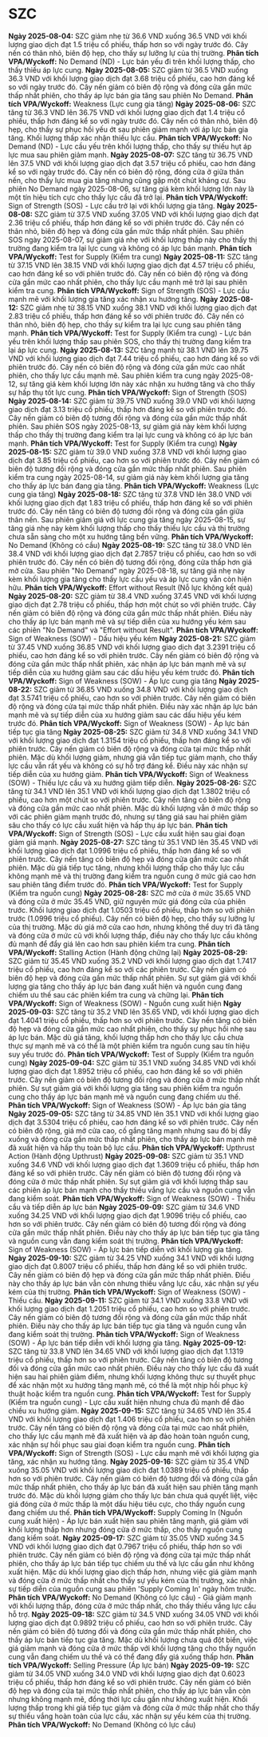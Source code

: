 # SZC

**Ngày 2025-08-04:** SZC giảm nhẹ từ 36.6 VND xuống 36.5 VND với khối lượng giao dịch đạt 1.5 triệu cổ phiếu, thấp hơn so với ngày trước đó. Cây nến có thân nhỏ, biên độ hẹp, cho thấy sự lưỡng lự của thị trường. **Phân tích VPA/Wyckoff:** No Demand (ND) - Lực bán yếu đi trên khối lượng thấp, cho thấy thiếu áp lực cung.
**Ngày 2025-08-05:** SZC giảm từ 36.5 VND xuống 36.3 VND với khối lượng giao dịch đạt 3.68 triệu cổ phiếu, cao hơn đáng kể so với ngày trước đó. Cây nến giảm có biên độ rộng và đóng cửa gần mức thấp nhất phiên, cho thấy áp lực bán gia tăng sau phiên No Demand. **Phân tích VPA/Wyckoff:** Weakness (Lực cung gia tăng)
**Ngày 2025-08-06:** SZC tăng từ 36.3 VND lên 36.75 VND với khối lượng giao dịch đạt 1.4 triệu cổ phiếu, thấp hơn đáng kể so với ngày trước đó. Cây nến có thân nhỏ, biên độ hẹp, cho thấy sự phục hồi yếu ớt sau phiên giảm mạnh với áp lực bán gia tăng. Khối lượng thấp xác nhận thiếu lực cầu. **Phân tích VPA/Wyckoff:** No Demand (ND) - Lực cầu yếu trên khối lượng thấp, cho thấy sự thiếu hụt áp lực mua sau phiên giảm mạnh.
**Ngày 2025-08-07:** SZC tăng từ 36.75 VND lên 37.5 VND với khối lượng giao dịch đạt 3.57 triệu cổ phiếu, cao hơn đáng kể so với ngày trước đó. Cây nến có biên độ rộng, đóng cửa ở giữa thân nến, cho thấy lực mua gia tăng nhưng cũng gặp một chút kháng cự. Sau phiên No Demand ngày 2025-08-06, sự tăng giá kèm khối lượng lớn này là một tín hiệu tích cực cho thấy lực cầu đã trở lại. **Phân tích VPA/Wyckoff:** Sign of Strength (SOS) - Lực cầu trở lại với khối lượng gia tăng.
**Ngày 2025-08-08:** SZC giảm từ 37.5 VND xuống 37.05 VND với khối lượng giao dịch đạt 2.36 triệu cổ phiếu, thấp hơn đáng kể so với phiên trước đó. Cây nến có thân nhỏ, biên độ hẹp và đóng cửa gần mức thấp nhất phiên. Sau phiên SOS ngày 2025-08-07, sự giảm giá nhẹ với khối lượng thấp này cho thấy thị trường đang kiểm tra lại lực cung và không có áp lực bán mạnh. **Phân tích VPA/Wyckoff:** Test for Supply (Kiểm tra cung)
**Ngày 2025-08-11:** SZC tăng từ 37.15 VND lên 38.15 VND với khối lượng giao dịch đạt 4.57 triệu cổ phiếu, cao hơn đáng kể so với phiên trước đó. Cây nến có biên độ rộng và đóng cửa gần mức cao nhất phiên, cho thấy lực cầu mạnh mẽ trở lại sau phiên kiểm tra cung. **Phân tích VPA/Wyckoff:** Sign of Strength (SOS) - Lực cầu mạnh mẽ với khối lượng gia tăng xác nhận xu hướng tăng.
**Ngày 2025-08-12:** SZC giảm nhẹ từ 38.15 VND xuống 38.1 VND với khối lượng giao dịch đạt 2.83 triệu cổ phiếu, thấp hơn đáng kể so với phiên trước đó. Cây nến có thân nhỏ, biên độ hẹp, cho thấy sự kiểm tra lại lực cung sau phiên tăng mạnh. **Phân tích VPA/Wyckoff:** Test for Supply (Kiểm tra cung) - Lực bán yếu trên khối lượng thấp sau phiên SOS, cho thấy thị trường đang kiểm tra lại áp lực cung.
**Ngày 2025-08-13:** SZC tăng mạnh từ 38.1 VND lên 39.75 VND với khối lượng giao dịch đạt 7.44 triệu cổ phiếu, cao hơn đáng kể so với phiên trước đó. Cây nến có biên độ rộng và đóng cửa gần mức cao nhất phiên, cho thấy lực cầu mạnh mẽ. Sau phiên kiểm tra cung ngày 2025-08-12, sự tăng giá kèm khối lượng lớn này xác nhận xu hướng tăng và cho thấy sự hấp thụ tốt lực cung. **Phân tích VPA/Wyckoff:** Sign of Strength (SOS)
**Ngày 2025-08-14:** SZC giảm từ 39.75 VND xuống 39.0 VND với khối lượng giao dịch đạt 3.13 triệu cổ phiếu, thấp hơn đáng kể so với phiên trước đó. Cây nến giảm có biên độ tương đối rộng và đóng cửa gần mức thấp nhất phiên. Sau phiên SOS ngày 2025-08-13, sự giảm giá này kèm khối lượng thấp cho thấy thị trường đang kiểm tra lại lực cung và không có áp lực bán mạnh. **Phân tích VPA/Wyckoff:** Test for Supply (Kiểm tra cung)
**Ngày 2025-08-15:** SZC giảm từ 39.0 VND xuống 37.8 VND với khối lượng giao dịch đạt 3.85 triệu cổ phiếu, cao hơn so với phiên trước đó. Cây nến giảm có biên độ tương đối rộng và đóng cửa gần mức thấp nhất phiên. Sau phiên kiểm tra cung ngày 2025-08-14, sự giảm giá này kèm khối lượng gia tăng cho thấy áp lực bán đang gia tăng. **Phân tích VPA/Wyckoff:** Weakness (Lực cung gia tăng)
**Ngày 2025-08-18:** SZC tăng từ 37.8 VND lên 38.0 VND với khối lượng giao dịch đạt 1.83 triệu cổ phiếu, thấp hơn đáng kể so với phiên trước đó. Cây nến tăng có biên độ tương đối rộng và đóng cửa gần giữa thân nến. Sau phiên giảm giá với lực cung gia tăng ngày 2025-08-15, sự tăng giá nhẹ này kèm khối lượng thấp cho thấy thiếu lực cầu và thị trường chưa sẵn sàng cho một xu hướng tăng bền vững. **Phân tích VPA/Wyckoff:** No Demand (Không có cầu)
**Ngày 2025-08-19:** SZC tăng từ 38.0 VND lên 38.4 VND với khối lượng giao dịch đạt 2.7857 triệu cổ phiếu, cao hơn so với phiên trước đó. Cây nến có biên độ tương đối rộng, đóng cửa thấp hơn giá mở cửa. Sau phiên "No Demand" ngày 2025-08-18, sự tăng giá nhẹ này kèm khối lượng gia tăng cho thấy lực cầu yếu và áp lực cung vẫn còn hiện hữu. **Phân tích VPA/Wyckoff:** Effort without Result (Nỗ lực không kết quả)
**Ngày 2025-08-20:** SZC giảm từ 38.4 VND xuống 37.45 VND với khối lượng giao dịch đạt 2.78 triệu cổ phiếu, thấp hơn một chút so với phiên trước. Cây nến giảm có biên độ rộng và đóng cửa gần mức thấp nhất phiên. Điều này cho thấy áp lực bán mạnh mẽ và sự tiếp diễn của xu hướng yếu kém sau các phiên "No Demand" và "Effort without Result". **Phân tích VPA/Wyckoff:** Sign of Weakness (SOW) - Dấu hiệu yếu kém
**Ngày 2025-08-21:** SZC giảm từ 37.45 VND xuống 36.85 VND với khối lượng giao dịch đạt 3.2391 triệu cổ phiếu, cao hơn đáng kể so với phiên trước. Cây nến giảm có biên độ rộng và đóng cửa gần mức thấp nhất phiên, xác nhận áp lực bán mạnh mẽ và sự tiếp diễn của xu hướng giảm sau các dấu hiệu yếu kém trước đó. **Phân tích VPA/Wyckoff:** Sign of Weakness (SOW) - Áp lực cung gia tăng
**Ngày 2025-08-22:** SZC giảm từ 36.85 VND xuống 34.8 VND với khối lượng giao dịch đạt 3.5741 triệu cổ phiếu, cao hơn so với phiên trước. Cây nến giảm có biên độ rộng và đóng cửa tại mức thấp nhất phiên. Điều này xác nhận áp lực bán mạnh mẽ và sự tiếp diễn của xu hướng giảm sau các dấu hiệu yếu kém trước đó. **Phân tích VPA/Wyckoff:** Sign of Weakness (SOW) - Áp lực bán tiếp tục gia tăng
**Ngày 2025-08-25:** SZC giảm từ 34.8 VND xuống 34.1 VND với khối lượng giao dịch đạt 1.3154 triệu cổ phiếu, thấp hơn đáng kể so với phiên trước. Cây nến giảm có biên độ rộng và đóng cửa tại mức thấp nhất phiên. Mặc dù khối lượng giảm, nhưng giá vẫn tiếp tục giảm mạnh, cho thấy lực cầu vẫn rất yếu và không có sự hỗ trợ đáng kể. Điều này xác nhận sự tiếp diễn của xu hướng giảm. **Phân tích VPA/Wyckoff:** Sign of Weakness (SOW) - Thiếu lực cầu và xu hướng giảm tiếp diễn.
**Ngày 2025-08-26:** SZC tăng từ 34.1 VND lên 35.1 VND với khối lượng giao dịch đạt 1.3802 triệu cổ phiếu, cao hơn một chút so với phiên trước. Cây nến tăng có biên độ rộng và đóng cửa gần mức cao nhất phiên. Mặc dù khối lượng vẫn ở mức thấp so với các phiên giảm mạnh trước đó, nhưng sự tăng giá sau hai phiên giảm sâu cho thấy có lực cầu xuất hiện và hấp thụ áp lực bán. **Phân tích VPA/Wyckoff:** Sign of Strength (SOS) - Lực cầu xuất hiện sau giai đoạn giảm giá mạnh.
**Ngày 2025-08-27:** SZC tăng từ 35.1 VND lên 35.45 VND với khối lượng giao dịch đạt 1.0996 triệu cổ phiếu, thấp hơn đáng kể so với phiên trước. Cây nến tăng có biên độ hẹp và đóng cửa gần mức cao nhất phiên. Mặc dù giá tiếp tục tăng, nhưng khối lượng thấp cho thấy lực cầu không mạnh mẽ và thị trường đang kiểm tra nguồn cung ở mức giá cao hơn sau phiên tăng điểm trước đó. **Phân tích VPA/Wyckoff:** Test for Supply (Kiểm tra nguồn cung)
**Ngày 2025-08-28:** SZC mở cửa ở mức 35.65 VND và đóng cửa ở mức 35.45 VND, giữ nguyên mức giá đóng cửa của phiên trước. Khối lượng giao dịch đạt 1.0503 triệu cổ phiếu, thấp hơn so với phiên trước (1.0996 triệu cổ phiếu). Cây nến có biên độ hẹp, cho thấy sự lưỡng lự của thị trường. Mặc dù giá mở cửa cao hơn, nhưng không thể duy trì đà tăng và đóng cửa ở mức cũ với khối lượng thấp, điều này cho thấy lực cầu không đủ mạnh để đẩy giá lên cao hơn sau phiên kiểm tra cung. **Phân tích VPA/Wyckoff:** Stalling Action (Hành động chững lại)
**Ngày 2025-08-29:** SZC giảm từ 35.45 VND xuống 35.2 VND với khối lượng giao dịch đạt 1.7417 triệu cổ phiếu, cao hơn đáng kể so với các phiên trước. Cây nến giảm có biên độ hẹp và đóng cửa gần mức thấp nhất phiên. Sự sụt giảm giá với khối lượng gia tăng cho thấy áp lực bán đang xuất hiện và nguồn cung đang chiếm ưu thế sau các phiên kiểm tra cung và chững lại. **Phân tích VPA/Wyckoff:** Sign of Weakness (SOW) - Nguồn cung xuất hiện
**Ngày 2025-09-03:** SZC tăng từ 35.2 VND lên 35.65 VND, với khối lượng giao dịch đạt 1.4041 triệu cổ phiếu, thấp hơn so với phiên trước. Cây nến tăng có biên độ hẹp và đóng cửa gần mức cao nhất phiên, cho thấy sự phục hồi nhẹ sau áp lực bán. Mặc dù giá tăng, khối lượng thấp hơn cho thấy lực cầu chưa thực sự mạnh mẽ và có thể là một phiên kiểm tra nguồn cung sau tín hiệu suy yếu trước đó. **Phân tích VPA/Wyckoff:** Test of Supply (Kiểm tra nguồn cung)
**Ngày 2025-09-04:** SZC giảm từ 35.1 VND xuống 34.85 VND với khối lượng giao dịch đạt 1.8952 triệu cổ phiếu, cao hơn đáng kể so với phiên trước. Cây nến giảm có biên độ tương đối rộng và đóng cửa ở mức thấp nhất phiên. Sự sụt giảm giá với khối lượng gia tăng sau phiên kiểm tra nguồn cung cho thấy áp lực bán mạnh mẽ và nguồn cung đang chiếm ưu thế. **Phân tích VPA/Wyckoff:** Sign of Weakness (SOW) - Áp lực bán gia tăng
**Ngày 2025-09-05:** SZC tăng từ 34.85 VND lên 35.1 VND với khối lượng giao dịch đạt 3.5304 triệu cổ phiếu, cao hơn đáng kể so với phiên trước. Cây nến có biên độ rộng, giá mở cửa cao, cố gắng tăng mạnh nhưng sau đó bị đẩy xuống và đóng cửa gần mức thấp nhất phiên, cho thấy áp lực bán mạnh mẽ đã xuất hiện và hấp thụ toàn bộ lực cầu. **Phân tích VPA/Wyckoff:** Upthrust Action (Hành động Upthrust)
**Ngày 2025-09-08:** SZC giảm từ 35.1 VND xuống 34.6 VND với khối lượng giao dịch đạt 1.3609 triệu cổ phiếu, thấp hơn đáng kể so với phiên trước. Cây nến giảm có biên độ tương đối rộng và đóng cửa ở mức thấp nhất phiên. Sự sụt giảm giá với khối lượng thấp sau các phiên áp lực bán mạnh cho thấy thiếu vắng lực cầu và nguồn cung vẫn đang kiểm soát. **Phân tích VPA/Wyckoff:** Sign of Weakness (SOW) - Thiếu cầu và tiếp diễn áp lực bán
**Ngày 2025-09-09:** SZC giảm từ 34.6 VND xuống 34.25 VND với khối lượng giao dịch đạt 1.9096 triệu cổ phiếu, cao hơn so với phiên trước. Cây nến giảm có biên độ tương đối rộng và đóng cửa gần mức thấp nhất phiên. Điều này cho thấy áp lực bán tiếp tục gia tăng và nguồn cung vẫn đang kiểm soát thị trường. **Phân tích VPA/Wyckoff:** Sign of Weakness (SOW) - Áp lực bán tiếp diễn với khối lượng gia tăng.
**Ngày 2025-09-10:** SZC giảm từ 34.25 VND xuống 34.1 VND với khối lượng giao dịch đạt 0.8007 triệu cổ phiếu, thấp hơn đáng kể so với phiên trước. Cây nến giảm có biên độ hẹp và đóng cửa gần mức thấp nhất phiên. Điều này cho thấy áp lực bán vẫn còn nhưng thiếu vắng lực cầu, xác nhận sự yếu kém của thị trường. **Phân tích VPA/Wyckoff:** Sign of Weakness (SOW) - Thiếu cầu.
**Ngày 2025-09-11:** SZC giảm từ 34.1 VND xuống 33.8 VND với khối lượng giao dịch đạt 1.2051 triệu cổ phiếu, cao hơn so với phiên trước. Cây nến giảm có biên độ tương đối rộng và đóng cửa gần mức thấp nhất phiên. Điều này cho thấy áp lực bán tiếp tục gia tăng và nguồn cung vẫn đang kiểm soát thị trường. **Phân tích VPA/Wyckoff:** Sign of Weakness (SOW) - Áp lực bán tiếp diễn với khối lượng gia tăng.
**Ngày 2025-09-12:** SZC tăng từ 33.8 VND lên 34.65 VND với khối lượng giao dịch đạt 1.1319 triệu cổ phiếu, thấp hơn so với phiên trước. Cây nến tăng có biên độ tương đối và đóng cửa gần mức cao nhất phiên. Điều này cho thấy lực cầu đã xuất hiện sau hai phiên giảm điểm, nhưng khối lượng không thực sự thuyết phục để xác nhận một xu hướng tăng mạnh mẽ, có thể là một nhịp hồi phục kỹ thuật hoặc kiểm tra nguồn cung. **Phân tích VPA/Wyckoff:** Test for Supply (Kiểm tra nguồn cung) - Lực cầu xuất hiện nhưng chưa đủ mạnh để đảo chiều xu hướng giảm.
**Ngày 2025-09-15:** SZC tăng từ 34.65 VND lên 35.4 VND với khối lượng giao dịch đạt 1.406 triệu cổ phiếu, cao hơn so với phiên trước. Cây nến tăng có biên độ rộng và đóng cửa tại mức cao nhất phiên, cho thấy lực cầu mạnh mẽ đã xuất hiện và áp đảo hoàn toàn nguồn cung, xác nhận sự hồi phục sau giai đoạn kiểm tra nguồn cung. **Phân tích VPA/Wyckoff:** Sign of Strength (SOS) - Lực cầu mạnh mẽ với khối lượng gia tăng, xác nhận xu hướng tăng.
**Ngày 2025-09-16:** SZC giảm từ 35.4 VND xuống 35.05 VND với khối lượng giao dịch đạt 1.0389 triệu cổ phiếu, thấp hơn so với phiên trước. Cây nến giảm có biên độ tương đối và đóng cửa gần mức thấp nhất phiên, cho thấy áp lực bán đã xuất hiện sau phiên tăng mạnh trước đó. Mặc dù khối lượng giảm cho thấy lực bán chưa quá quyết liệt, việc giá đóng cửa ở mức thấp là một dấu hiệu tiêu cực, cho thấy nguồn cung đang chiếm ưu thế. **Phân tích VPA/Wyckoff:** Supply Coming In (Nguồn cung xuất hiện) - Áp lực bán xuất hiện sau phiên tăng mạnh, giá giảm với khối lượng thấp hơn nhưng đóng cửa ở mức thấp, cho thấy nguồn cung đang kiểm soát.
**Ngày 2025-09-17:** SZC giảm từ 35.05 VND xuống 34.5 VND với khối lượng giao dịch đạt 0.7967 triệu cổ phiếu, thấp hơn so với phiên trước. Cây nến giảm có biên độ rộng và đóng cửa tại mức thấp nhất phiên, cho thấy áp lực bán tiếp tục chiếm ưu thế và lực cầu gần như không xuất hiện. Mặc dù khối lượng giao dịch thấp hơn, nhưng việc giá giảm mạnh và đóng cửa ở mức thấp nhất cho thấy sự yếu kém của thị trường, xác nhận sự tiếp diễn của nguồn cung sau phiên 'Supply Coming In' ngày hôm trước. **Phân tích VPA/Wyckoff:** No Demand (Không có lực cầu) - Giá giảm mạnh với khối lượng thấp, đóng cửa ở mức thấp nhất, cho thấy thiếu vắng lực cầu hỗ trợ.
**Ngày 2025-09-18:** SZC giảm từ 34.5 VND xuống 34.05 VND với khối lượng giao dịch đạt 0.9892 triệu cổ phiếu, cao hơn so với phiên trước. Cây nến giảm có biên độ tương đối và đóng cửa gần mức thấp nhất phiên, cho thấy áp lực bán tiếp tục gia tăng. Mặc dù khối lượng chưa quá đột biến, việc giá giảm mạnh và đóng cửa ở mức thấp với khối lượng tăng cho thấy nguồn cung vẫn đang chiếm ưu thế và có thể đang đẩy giá xuống thấp hơn. **Phân tích VPA/Wyckoff:** Selling Pressure (Áp lực bán)
**Ngày 2025-09-19:** SZC giảm từ 34.05 VND xuống 34.0 VND với khối lượng giao dịch đạt 0.6023 triệu cổ phiếu, thấp hơn đáng kể so với phiên trước. Cây nến giảm có biên độ hẹp và đóng cửa tại mức thấp nhất phiên, cho thấy áp lực bán vẫn còn nhưng không mạnh mẽ, đồng thời lực cầu gần như không xuất hiện. Khối lượng thấp trong khi giá tiếp tục giảm và đóng cửa ở mức thấp nhất cho thấy sự thiếu vắng hoàn toàn của lực cầu, xác nhận sự yếu kém của thị trường. **Phân tích VPA/Wyckoff:** No Demand (Không có lực cầu)
